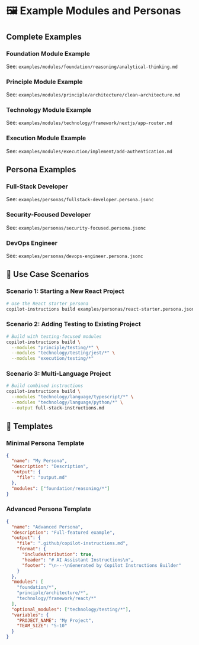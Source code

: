 # 🖼️ Example Modules and Personas

## Complete Examples

### Foundation Module Example

See: `examples/modules/foundation/reasoning/analytical-thinking.md`

### Principle Module Example

See: `examples/modules/principle/architecture/clean-architecture.md`

### Technology Module Example

See: `examples/modules/technology/framework/nextjs/app-router.md`

### Execution Module Example

See: `examples/modules/execution/implement/add-authentication.md`

## Persona Examples

### Full-Stack Developer

See: `examples/personas/fullstack-developer.persona.jsonc`

### Security-Focused Developer

See: `examples/personas/security-focused.persona.jsonc`

### DevOps Engineer

See: `examples/personas/devops-engineer.persona.jsonc`

## 🚀 Use Case Scenarios

### Scenario 1: Starting a New React Project

```bash
# Use the React starter persona
copilot-instructions build examples/personas/react-starter.persona.json
```

### Scenario 2: Adding Testing to Existing Project

```bash
# Build with testing-focused modules
copilot-instructions build \
  --modules "principle/testing/*" \
  --modules "technology/testing/jest/*" \
  --modules "execution/testing/*"
```

### Scenario 3: Multi-Language Project

```bash
# Build combined instructions
copilot-instructions build \
  --modules "technology/language/typescript/*" \
  --modules "technology/language/python/*" \
  --output full-stack-instructions.md
```

## 📝 Templates

### Minimal Persona Template

```json
{
  "name": "My Persona",
  "description": "Description",
  "output": {
    "file": "output.md"
  },
  "modules": ["foundation/reasoning/*"]
}
```

### Advanced Persona Template

```json
{
  "name": "Advanced Persona",
  "description": "Full-featured example",
  "output": {
    "file": ".github/copilot-instructions.md",
    "format": {
      "includeAttribution": true,
      "header": "# AI Assistant Instructions\n",
      "footer": "\n---\nGenerated by Copilot Instructions Builder"
    }
  },
  "modules": [
    "foundation/*",
    "principle/architecture/*",
    "technology/framework/react/*"
  ],
  "optional_modules": ["technology/testing/*"],
  "variables": {
    "PROJECT_NAME": "My Project",
    "TEAM_SIZE": "5-10"
  }
}
```
